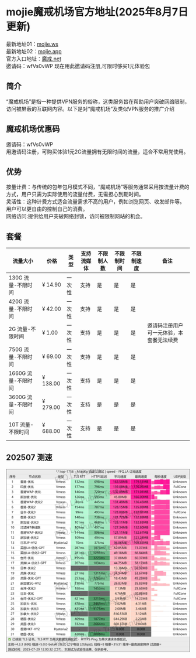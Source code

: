 # mojie魔戒机场官方地址(2025年8月7日更新)
最新地址01：[mojie.ws](https://mojie.ws/#/register?code=wfVs0vWP)  
最新地址02：[mojie.app](https://mojie.app/#/register?code=wfVs0vWP)  
官方入口地址：[魔戒.net](https://魔戒.net/#/register?code=wfVs0vWP)  
邀请码：wfVs0vWP 现在用此邀请码注册,可限时够买1元体验包  
## 简介
“魔戒机场”是指一种提供VPN服务的俗称，这类服务旨在帮助用户突破网络限制，访问被屏蔽的互联网内容。以下是对“魔戒机场”及类似VPN服务的推广介绍
## 魔戒机场优惠码
邀请码：wfVs0vWP  
用邀请码注册，可购买体验1元2G流量拥有无限时间的流量，适合不常用党使用。
## 优势
按量计费：与传统的包年包月模式不同，“魔戒机场”等服务通常采用按流量计费的方式，用户只需为实际使用的流量付费，无需担心到期时间。  
灵活性：这种计费方式适合流量需求不高的用户，例如浏览网页、收发邮件等。  
用户可以更自由的控制自己的消费。  
网络访问:提供给用户突破网络封锁，访问被限制网站的机会。  
## 套餐
| 流量大小        | 价格   | 类型   | 支持流媒体 | 不限制人数 | 不限制时间 | 不限制速度 | 备注         |
|-----------------|--------|--------|------------|------------|------------|------------|--------------|
| 130G 流量-不限时间 | ¥ 14.90 | 一次性 | 支持       | 是         | 是         | 是         |              |
| 420G 流量-不限时间 | ¥ 42.00 | 一次性 | 支持       | 是         | 是         | 是         |              |
| 2G 流量-不限时间  | ¥ 1.00  | 一次性 | 支持       | 是         | 是         | 是         | 邀请码注册用户可一元体验，本套餐无法续费 |
| 750G 流量-不限时间 | ¥ 69.00 | 一次性 | 支持       | 是         | 是         | 是         |              |
| 1660G 流量-不限时间| ¥ 138.00| 一次性 | 支持       | 是         | 是         | 是         |              |
| 3600G 流量-不限时间| ¥ 279.00| 一次性 | 支持       | 是         | 是         | 是         |              |
| 10T 流量-不限时间 | ¥ 688.00| 一次性 | 支持       | 是         | 是         | 是         |              |
## 202507 测速
![image](https://github.com/jdnei/mojie/blob/main/img/moejie-photo_2025-08-17_22-22-42.jpg?raw=true)
